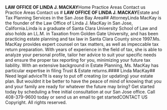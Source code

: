 **LAW OFFICE OF LINDA J. MACKAY**Home Practice Areas Contact us Practice Areas Contact us # **LAW OFFICE OF LINDA J. MACKAY**Estate and Tax Planning Services in the San Jose Bay Area## AttorneyLinda MacKay is the founder of the Law Office of Linda J. MacKay in San Jose, California.Linda is a graduate of Santa Clara University School of Law and also holds an LL.M. in Taxation from Golden Gate University, and has been practicing estate planning and tax law in Santa Clara County since 1997.Ms. MacKay provides expert counsel on tax matters, as well as impeccable tax return preparation. With years of experience in the field of tax, she is able to analyze your personal profile, tailor her advice to suit your specific needs and ensure the proper tax reporting for you, minimizing your future tax liability. With an extensive background in Estate Planning, Ms. MacKay has particular expertise in filing Trust & Estate returns.#### Linda MacKay## Need legal advice?It is easy to put off creating (or updating) your estate plan. But wouldnt it be better to have the peace of mind of knowing that you and your family are ready for whatever the future may bring? Get started today by scheduling a free initial consultation at our San Jose office. Call 408-379-9600 today or send us an email to get startedCONTACT US Copyright. All rights reserved. 
